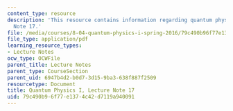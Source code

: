 ```yaml
---
content_type: resource
description: 'This resource contains information regarding quantum physics: Lecture
  Note 17.'
file: /media/courses/8-04-quantum-physics-i-spring-2016/79c490b96f77e1374c42d7119a940091_MIT8_04S16_LecNotes17.pdf
file_type: application/pdf
learning_resource_types:
- Lecture Notes
ocw_type: OCWFile
parent_title: Lecture Notes
parent_type: CourseSection
parent_uid: 6947b4d2-b0d7-3d15-9ba3-638f887f2509
resourcetype: Document
title: Quantum Physics I, Lecture Note 17
uid: 79c490b9-6f77-e137-4c42-d7119a940091
---
```

